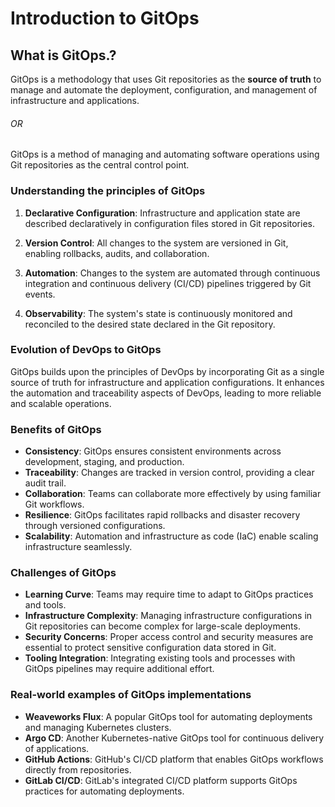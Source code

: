 # Introduction to GitOps

## What is GitOps.?

GitOps is a methodology that uses Git repositories as the **source of truth** to manage and automate the deployment, configuration, and management of infrastructure and applications.

###### OR

GitOps is a method of managing and automating software operations using Git repositories as the central control point.

### Understanding the principles of GitOps

1.  **Declarative Configuration**: Infrastructure and application state are described declaratively in configuration files stored in Git repositories.

2.  **Version Control**: All changes to the system are versioned in Git, enabling rollbacks, audits, and collaboration.

3.  **Automation**: Changes to the system are automated through continuous integration and continuous delivery (CI/CD) pipelines triggered by Git events.

4.  **Observability**: The system's state is continuously monitored and reconciled to the desired state declared in the Git repository.

### Evolution of DevOps to GitOps

GitOps builds upon the principles of DevOps by incorporating Git as a single source of truth for infrastructure and application configurations. It enhances the automation and traceability aspects of DevOps, leading to more reliable and scalable operations.

### Benefits of GitOps

- **Consistency**: GitOps ensures consistent environments across development, staging, and production.
- **Traceability**: Changes are tracked in version control, providing a clear audit trail.
- **Collaboration**: Teams can collaborate more effectively by using familiar Git workflows.
- **Resilience**: GitOps facilitates rapid rollbacks and disaster recovery through versioned configurations.
- **Scalability**: Automation and infrastructure as code (IaC) enable scaling infrastructure seamlessly.

### Challenges of GitOps

- **Learning Curve**: Teams may require time to adapt to GitOps practices and tools.
- **Infrastructure Complexity**: Managing infrastructure configurations in Git repositories can become complex for large-scale deployments.
- **Security Concerns**: Proper access control and security measures are essential to protect sensitive configuration data stored in Git.
- **Tooling Integration**: Integrating existing tools and processes with GitOps pipelines may require additional effort.

### Real-world examples of GitOps implementations

- **Weaveworks Flux**: A popular GitOps tool for automating deployments and managing Kubernetes clusters.
- **Argo CD**: Another Kubernetes-native GitOps tool for continuous delivery of applications.
- **GitHub Actions**: GitHub's CI/CD platform that enables GitOps workflows directly from repositories.
- **GitLab CI/CD**: GitLab's integrated CI/CD platform supports GitOps practices for automating deployments.
